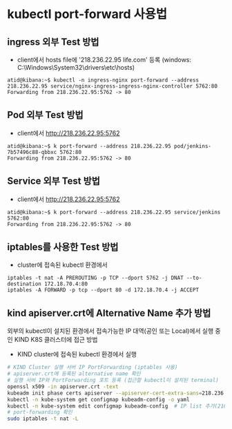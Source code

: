 # kubectl port-forward 사용법

## ingress 외부 Test 방법
- client에서 hosts file에 '218.236.22.95 life.com' 등록 (windows: C:\Windows\System32\drivers\etc\hosts)
```
atid@kibana:~$ kubectl -n ingress-nginx port-forward --address 218.236.22.95 service/nginx-ingress-ingress-nginx-controller 5762:80
Forwarding from 218.236.22.95:5762 -> 80
```
## Pod 외부 Test 방법
- client에서 http://218.236.22.95:5762
```
atid@kibana:~$ k port-forward --address 218.236.22.95 pod/jenkins-7b57496c88-qbbxc 5762:80
Forwarding from 218.236.22.95:5762 -> 80
```
## Service 외부 Test 방법
- client에서 http://218.236.22.95:5762
```
atid@kibana:~$ k port-forward --address 218.236.22.95 service/jenkins 5762:80
Forwarding from 218.236.22.95:5762 -> 80
```
## iptables를 사용한 Test 방법
- cluster에 접속된 kubectl 환경에서
```
iptables -t nat -A PREROUTING -p TCP --dport 5762 -j DNAT --to-destination 172.18.70.4:80
iptables -A FORWARD -p tcp --dport 80 -d 172.18.70.4 -j ACCEPT
```
## kind apiserver.crt에 Alternative Name 추가 방법
외부의 kubectl이 설치된 환경에서 접속가능한 IP 대역(공인 또는 Local)에서 실행 중인 KIND K8S 클러스터에 접근 방법
- KIND cluster에 접속된 kubectl 환경에서 실행
```bash
# KIND Cluster 실행 서버 IP PortForwarding (iptables 사용)
# apiserver.crt에 등록된 alternative name 확인
# 실행 서버 IP와 PortForwarding 포트 등록 (접근할 kubectl이 설치된 terminal)
openssl x509 -in apiserver.crt -text
kubeadm init phase certs apiserver --apiserver-cert-extra-sans=218.236.22.90
kubectl -n kube-system get configmap kubeadm-config -o yaml
kubectl -n kube-system edit configmap kubeadm-config  # IP list 추가(218.236.22.90)
# port-forwarding 확인
sudo iptables -t nat -L
```
